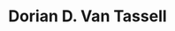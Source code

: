 ---
title: "Dorian D. Van Tassell" 
presenter_id: dorian_van_tassell
permalink: /member_full_publications/dorian_van_tassell
layout: member_all_publications
---